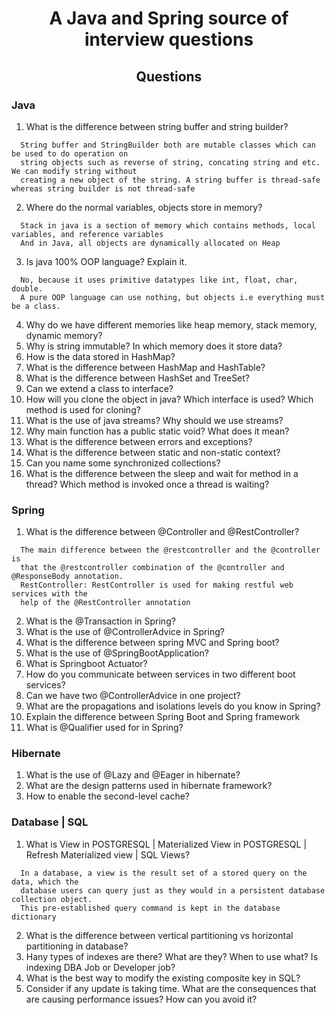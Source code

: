 <h1 align="center">A Java and Spring source of interview questions</h1>

<h2 align="center">Questions</h2>

### Java
1. What is the difference between string buffer and string builder?  
```
  String buffer and StringBuilder both are mutable classes which can be used to do operation on 
  string objects such as reverse of string, concating string and etc. We can modify string without 
  creating a new object of the string. A string buffer is thread-safe whereas string builder is not thread-safe
```

2. Where do the normal variables, objects store in memory?
```
  Stack in java is a section of memory which contains methods, local variables, and reference variables
  And in Java, all objects are dynamically allocated on Heap
```

3. Is java 100% OOP language? Explain it.
```
  No, because it uses primitive datatypes like int, float, char, double. 
  A pure OOP language can use nothing, but objects i.e everything must be a class. 
```

4. Why do we have different memories like heap memory, stack memory, dynamic memory?
5. Why is string immutable? In which memory does it store data?
6. How is the data stored in HashMap?
7. What is the difference between HashMap and HashTable?
8. What is the difference between HashSet and TreeSet?
9. Can we extend a class to interface?
10. How will you clone the object in java? Which interface is used? Which method is used for cloning?
12. What is the use of java streams? Why should we use streams?
13. Why main function has a public static void? What does it mean?
14. What is the difference between errors and exceptions?
15. What is the difference between static and non-static context?
16. Can you name some synchronized collections?
17. What is the difference between the sleep and wait for method in a thread? Which method is invoked once a thread is waiting?

### Spring
1. What is the difference between @Controller and @RestController?
```
  The main difference between the @restcontroller and the @controller is 
  that the @restcontroller combination of the @controller and @ResponseBody annotation. 
  RestController: RestController is used for making restful web services with the 
  help of the @RestController annotation
```

2. What is the @Transaction in Spring?
3. What is the use of @ControllerAdvice in Spring?
4. What is the difference between spring MVC and Spring boot?
5. What is the use of @SpringBootApplication?
6. What is Springboot Actuator?
7. How do you communicate between services in two different boot services?
8. Can we have two @ControllerAdvice in one project?
9. What are the propagations and isolations levels do you know in Spring?
10. Explain the difference between Spring Boot and Spring framework
11. What is @Qualifier used for in Spring?

### Hibernate
1.  What is the use of @Lazy and @Eager in hibernate?
2. What are the design patterns used in hibernate framework?
3. How to enable the second-level cache?

### Database | SQL
1. What is View in POSTGRESQL | Materialized View in POSTGRESQL | Refresh Materialized view | SQL Views?
```
  In a database, a view is the result set of a stored query on the data, which the 
  database users can query just as they would in a persistent database collection object. 
  This pre-established query command is kept in the database dictionary
```

2. What is the difference between vertical partitioning vs horizontal partitioning in database?
3. Hany types of indexes are there? What are they? When to use what? Is indexing DBA Job or Developer job?
4. What is the best way to modify the existing composite key in SQL?
5. Consider if any update is taking time. What are the consequences that are causing performance issues? How can you avoid it?
